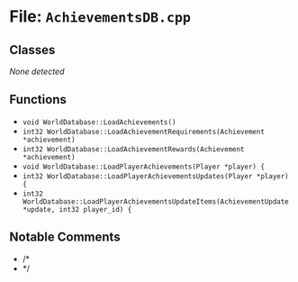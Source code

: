 # File: `AchievementsDB.cpp`

## Classes

_None detected_

## Functions

- `void WorldDatabase::LoadAchievements()`
- `int32 WorldDatabase::LoadAchievementRequirements(Achievement *achievement)`
- `int32 WorldDatabase::LoadAchievementRewards(Achievement *achievement)`
- `void WorldDatabase::LoadPlayerAchievements(Player *player) {`
- `int32 WorldDatabase::LoadPlayerAchievementsUpdates(Player *player) {`
- `int32 WorldDatabase::LoadPlayerAchievementsUpdateItems(AchievementUpdate *update, int32 player_id) {`

## Notable Comments

- /*
- */
